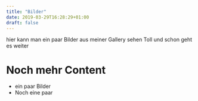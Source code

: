 ```yaml
---
title: "Bilder"
date: 2019-03-29T16:28:29+01:00
draft: false
---
```


hier kann man ein paar Bilder aus meiner Gallery sehen 
Toll und schon geht es weiter
# Noch mehr Content

- ein paar Bilder
- Noch eine paar